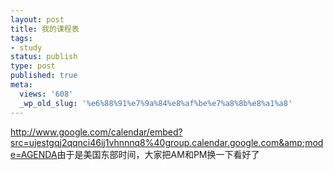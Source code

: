 ```yaml
---
layout: post
title: 我的课程表
tags:
- study
status: publish
type: post
published: true
meta:
  views: '608'
  _wp_old_slug: '%e6%88%91%e7%9a%84%e8%af%be%e7%a8%8b%e8%a1%a8'
---
```

<a href="http://www.google.com/calendar/embed?src=ujestgqj2qqnci46ij1vhnnnq8%40group.calendar.google.com&amp;mode=AGENDA" target="_blank">http://www.google.com/calendar/embed?src=ujestgqj2qqnci46ij1vhnnnq8%40group.calendar.google.com&amp;mode=AGENDA</a>由于是美国东部时间，大家把AM和PM换一下看好了</p>
